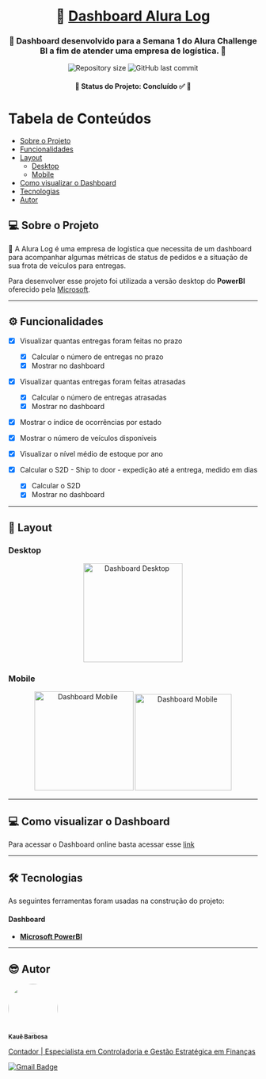 <h1 align="center">
     🚚 <a href="#" alt="caminhão"> Dashboard Alura Log </a>
</h1>

<h3 align="center">
    🚛 Dashboard desenvolvido para a Semana 1 do Alura Challenge BI a fim de atender uma empresa de logística. 🚛
</h3>

<p align="center">
  <img alt="Repository size" src="https://img.shields.io/github/repo-size/kauebarbosadev/AluraLog">

  <img alt="GitHub last commit" src="https://img.shields.io/github/last-commit/kauebarbosadev/AluraLog">

<h4 align="center">
	🚧  Status do Projeto: Concluído ✅ 🚧
</h4>


Tabela de Conteúdos
=================
<!--ts-->
   * [Sobre o Projeto](#-Sobre-o-Projeto)
   * [Funcionalidades](#-Funcionalidades)
   * [Layout](#-layout)
     * [Desktop](#-desktop)
     * [Mobile](#-mobile)
   * [Como visualizar o Dashboard](#-como-visualizar-o-dashboard)
   * [Tecnologias](#-tecnologias)
   * [Autor](#-autor)
<!--te-->


## 💻 Sobre o Projeto

🚚 A Alura Log é uma empresa de logística que necessita de um dashboard para acompanhar algumas métricas de status de pedidos e a situação de sua frota de veículos para entregas.

Para desenvolver esse projeto foi utilizada a versão desktop do **PowerBI** oferecido pela [Microsoft](https://powerbi.microsoft.com/pt-br/).

---

## ⚙️ Funcionalidades

- [x] Visualizar quantas entregas foram feitas no prazo
  - [x] Calcular o número de entregas no prazo
  - [x] Mostrar no dashboard

- [x] Visualizar quantas entregas foram feitas atrasadas
  - [x] Calcular o número de entregas atrasadas
  - [x] Mostrar no dashboard

- [x] Mostrar o índice de ocorrências por estado

- [x] Mostrar o número de veículos disponíveis

- [x] Visualizar o nível médio de estoque por ano

- [x] Calcular o S2D - Ship to door - expedição até a entrega, medido em dias
  - [x] Calcular o S2D
  - [x] Mostrar no dashboard

---

## 🎨 Layout

### Desktop

<p align="center" style="display: flex; align-items: flex-start; justify-content: center;">
<img alt="Dashboard Desktop" title="Dashboard Desktop" src="https://kauebarbosa.dev/wp-content/uploads/2021/10/a.png" width="200px">
</p>

### Mobile


<p align="center">
  <img alt="Dashboard Mobile" title="Dashboard Mobile" src="https://kauebarbosa.dev/wp-content/uploads/2021/10/IMG_0184.jpg" width="200px">

  <img alt="Dashboard Mobile" title="Dashboard Mobile" src="https://kauebarbosa.dev/wp-content/uploads/2021/10/IMG_0185.jpg" width="195px">
</p>

---

## 💻 Como visualizar o Dashboard

Para acessar o Dashboard online basta acessar esse [link](https://app.powerbi.com/view?r=eyJrIjoiZjE2MzA2MTktYWIwNC00MmQyLTk5MTItMTM1MGM2YzdlZGM0IiwidCI6ImExNTQ1MTQ5LTE0NDktNDc4My04NTcxLTE1MjIxNWQ4NDUwOCJ9&pageName=ReportSection)

---

## 🛠 Tecnologias

As seguintes ferramentas foram usadas na construção do projeto:

#### **Dashboard**

-   **[Microsoft PowerBI](https://github.com/ReactTraining/react-router/tree/master/packages/react-router-dom)**

---

## 😎 Autor

<a href="https://kauebarbosa.dev">
 <img style="border-radius: 50%;" src="https://kauebarbosa.dev/wp-content/uploads/2021/10/IMG_0114_jpg.jpg" width="100px;" alt=""/>
 <br />
 <sub><b>Kauê Barbosa</b></sub>
 <br />
 <p>Contador | Especialista em Controladoria e Gestão Estratégica em Finanças</p>

[![Gmail Badge](https://img.shields.io/badge/-contato@kauebarbosa.dev-c14438?style=flat-square&logo=Gmail&logoColor=white&link=mailto:contato@kauebarbosa.dev)](mailto:contato@kauebarbosa.dev)

